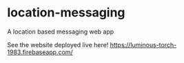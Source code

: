 # location-messaging
A location based messaging web app

See the website deployed live here!
https://luminous-torch-1983.firebaseapp.com/
